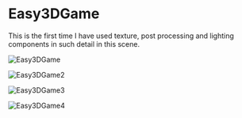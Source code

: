# Easy3DGame
This is the first time I have used texture, post processing  and lighting components in such detail in this scene.

![Easy3DGame](https://user-images.githubusercontent.com/75886479/174372201-ae902fe8-79d8-4196-8a7b-1ac4caeecc55.PNG)


![Easy3DGame2](https://user-images.githubusercontent.com/75886479/174372396-0c9cdeb0-fe46-4ffc-a6a4-c49ad942df42.PNG)


![Easy3DGame3](https://user-images.githubusercontent.com/75886479/174372734-2a3fd83a-8070-4525-b915-c629fb2728d2.PNG)


![Easy3DGame4](https://user-images.githubusercontent.com/75886479/174372903-e1941135-35ae-45fb-ac01-efd661d20fb3.PNG)
